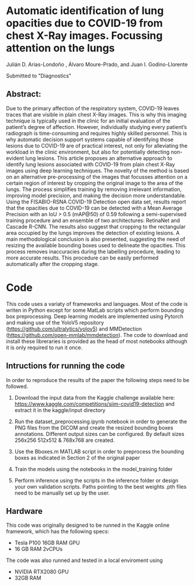 

# Automatic identification of lung opacities due to COVID-19 from chest X-Ray images. Focussing attention on the lungs

Julián D. Arias-Londoño , Álvaro Moure-Prado, and Juan I. Godino-Llorente 

Submitted to "Diagnostics" 


## Abstract: 
Due to the primary affection of the respiratory system, COVID-19 leaves traces that are visible in plain chest X-Ray images. This is why this imaging technique is typically used in the clinic for an initial evaluation of the patient’s degree of affection. However, individually studying every patient’s radiograph is time-consuming and requires highly skilled personnel. This is why automatic decision support systems capable of identifying those lesions due to COVID-19 are of practical interest, not only for alleviating the workload in the clinic environment, but also for potentially detecting non-evident lung lesions. This article proposes an alternative approach to identify lung lesions associated with COVID-19 from plain chest X-Ray images using deep learning techniques. The novelty of the method is based on an alternative pre-processing of the images that focusses attention on a certain region of interest by cropping the original image to the area of the lungs. The process simplifies training by removing irrelevant information, improving model precision, and making the decision more understandable. Using the FISABIO-RSNA COVID-19 Detection open data set, results report that the opacities due to COVID-19 can be detected with a Mean Average Precision with an IoU > 0.5 (mAP@50) of 0.59 following a semi-supervised training procedure and an ensemble of two architectures: RetinaNet and Cascade R-CNN. The results also suggest that cropping to the rectangular area occupied by the lungs improves the detection of existing lesions. A main methodological conclusion is also presented, suggesting the need of resizing the available bounding boxes used to delineate the opacities. This process removes inaccuracies during the labelling procedure, leading to more accurate results. This procedure can be easily performed automatically after the cropping stage. 


# Code
This code uses a variaty of frameworks and languages. Most of the code is writen in Python except for some MatLab scripts which perform bounding box preprocessing. Deep learning models are implemented using Pytorch and making use of the YoloV5 repository (https://github.com/ultralytics/yolov5) and MMDetection (https://github.com/open-mmlab/mmdetection). The code to download and install these libreraries is provided as the head of most notebooks although it is only required to run it once.

## Intructions for running the code


In order to reproduce the results of the paper the following steps need to be followed.

1. Download the input data from the Kaggle challenge available here: https://www.kaggle.com/competitions/siim-covid19-detection and extract it in the kaggle/input directory

2. Run the dataset_preprocessing.ipynb notebook in order to generate the PNG files from the DICOM and create the resized bounding boxes annotations. Different output sizes can be configured. By default sizes 256x256 512x512 & 768x768 are created.

3. Use the Bboxes.m MATLAB script in order to preprocess the bounding boxes as indicated in Section 2 of the original paper

3. Train the models using the notebooks in the model_training folder

4. Perform inference using the scripts in the inference folder or design your own validation scripts. Paths pointing to the best weights .pth files need to be manually set up by the user.
 

## Hardware

This code was originally designed to be runned in the Kaggle online framework, which has the following specs:

- Tesla P100 16GB RAM GPU
- 16 GB RAM 2vCPUs

The code was also runned and tested in a local enviroment using

- NVIDIA RTX2080 GPU
- 32GB RAM
